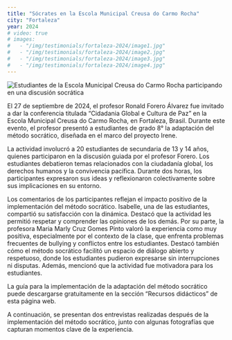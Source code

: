 ```yaml
---
title: "Sócrates en la Escola Municipal Creusa do Carmo Rocha"
city: "Fortaleza"
year: 2024
# video: true
# images:
#   - "/img/testimonials/fortaleza-2024/image1.jpg"
#   - "/img/testimonials/fortaleza-2024/image2.jpg"
#   - "/img/testimonials/fortaleza-2024/image3.jpg"
#   - "/img/testimonials/fortaleza-2024/image4.jpg"
---
```


<img src="/img/testimonios/fortaleza-2024/image3.jpg" alt="Estudiantes de la Escola Municipal Creusa do Carmo Rocha participando en una discusión socrática" class="testimonial-image">

El 27 de septiembre de 2024, el profesor Ronald Forero Álvarez fue invitado a dar la conferencia titulada “Cidadania Global e Cultura de Paz” en la Escola Municipal Creusa do Carmo Rocha, en Fortaleza, Brasil. Durante este evento, el profesor presentó a estudiantes de grado 8° la adaptación del método socrático, diseñada en el marco del proyecto Irene.

La actividad involucró a 20 estudiantes de secundaria de 13 y 14 años, quienes participaron en la discusión guiada por el profesor Forero. Los estudiantes debatieron temas relacionados con la ciudadanía global, los derechos humanos y la convivencia pacífica. Durante dos horas, los participantes expresaron sus ideas y reflexionaron colectivamente sobre sus implicaciones en su entorno.

Los comentarios de los participantes reflejan el impacto positivo de la implementación del método socrático. Isabelle, una de las estudiantes, compartió su satisfacción con la dinámica. Destacó que la actividad les permitió respetar y comprender las opiniones de los demás. Por su parte, la profesora Maria Marly Cruz Gomes Pinto valoró la experiencia como muy positiva, especialmente por el contexto de la clase, que enfrenta problemas frecuentes de bullying y conflictos entre los estudiantes. Destacó también cómo el método socrático facilitó un espacio de diálogo abierto y respetuoso, donde los estudiantes pudieron expresarse sin interrupciones ni disputas. Además, mencionó que la actividad fue motivadora para los estudiantes.

La guía para la implementación de la adaptación del método socrático puede descargarse gratuitamente en la sección “Recursos didácticos” de esta página web.

A continuación, se presentan dos entrevistas realizadas después de la implementación del método socrático, junto con algunas fotografías que capturan momentos clave de la experiencia.

